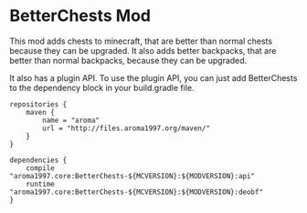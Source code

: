 # BetterChests Mod
This mod adds chests to minecraft, that are better than normal chests because they can be upgraded. It also adds better backpacks, that are better than normal backpacks, because they can be upgraded.

It also has a plugin API. To use the plugin API, you can just add BetterChests to the dependency block in your build.gradle file.
```
repositories {
	maven {
		name = "aroma"
		url = "http://files.aroma1997.org/maven/"
	}
}

dependencies {
	compile "aroma1997.core:BetterChests-${MCVERSION}:${MODVERSION}:api"
	runtime "aroma1997.core:BetterChests-${MCVERSION}:${MODVERSION}:deobf"
}
```